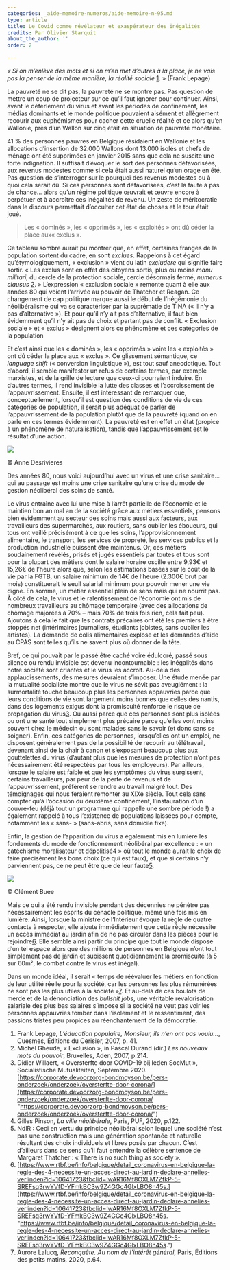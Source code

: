 ```yaml
---
categories: _aide-memoire-numeros/aide-memoire-n-95.md
type: article
title: Le Covid comme révélateur et exaspérateur des inégalités
credits: Par Olivier Starquit
about_the_author: ''
order: 2

---
```

_« Si on m’enlève des mots et si on m’en met d’autres à la place, je ne vais pas la penser de la même manière, la réalité sociale_ [1](#footnote-1). » (Frank Lepage)

La pauvreté ne se dit pas, la pauvreté ne se montre pas. Pas question de mettre un coup de projecteur sur ce qu’il faut ignorer pour continuer. Ainsi, avant le déferlement du virus et avant les périodes de confinement, les médias dominants et le monde politique pouvaient aisément et allègrement recourir aux euphémismes pour cacher cette cruelle réalité et ce alors qu’en Wallonie, près d’un Wallon sur cinq était en situation de pauvreté monétaire.

41 % des personnes pauvres en Belgique résidaient en Wallonie et les allocations d’insertion de 32.000 Wallons dont 13.000 isolés et chefs de ménage ont été supprimées en janvier 2015 sans que cela ne suscite une forte indignation. Il suffisait d’évoquer le sort des personnes défavorisées, aux revenus modestes comme si cela était aussi naturel qu’un orage en été. Pas question de s’interroger sur le pourquoi des revenus modestes ou à quoi cela serait dû. Si ces personnes sont défavorisées, c’est la faute à pas de chance... alors qu’un régime politique œuvrait et œuvre encore à perpétuer et à accroître ces inégalités de revenu. Un zeste de méritocratie dans le discours permettait d’occulter cet état de choses et le tour était joué.

> Les « dominés », les « opprimés », les « exploités »  ont dû céder la place aux« exclus ».

Ce tableau sombre aurait pu montrer que, en effet, certaines franges de la population sortent du cadre, en sont _exclues_. Rappelons à cet égard qu’étymologiquement, « exclusion » vient du latin _excludere_ qui signifie faire sortir. « Les exclus sont en effet des citoyens sortis, plus ou moins _manu militari_, du cercle de la protection sociale, cercle désormais fermé, _numerus clausus_ [2](#footnote-2). » L’expression « exclusion sociale » remonte quant à elle aux années 80 qui voient l’arrivée au pouvoir de Thatcher et Reagan. Ce changement de cap politique marque aussi le début de l’hégémonie du néolibéralisme qui va se caractériser par la suprématie de TINA (« Il n’y a pas d’alternative »). Et pour qu’il n’y ait pas d’alternative, il faut bien évidemment qu’il n’y ait pas de choix et partant pas de conflit. « Exclusion sociale » et « exclus » désignent alors ce phénomène et ces catégories de la population

Et c’est ainsi que les « dominés », les « opprimés » voire les « exploités » ont dû céder la place aux « exclus ». Ce glissement sémantique, ce _language shift_ (« conversion linguistique »), est tout sauf anecdotique. Tout d’abord, il semble manifester un refus de certains termes, par exemple marxistes, et de la grille de lecture que ceux-ci pourraient induire. En d’autres termes, il rend invisible la lutte des classes et l’accroissement de l’appauvrissement. Ensuite, il est intéressant de remarquer que, conceptuellement, lorsqu’il est question des conditions de vie de ces catégories de population, il serait plus adéquat de parler de l’appauvrissement de la population plutôt que de la pauvreté (quand on en parle en ces termes évidemment). La pauvreté est en effet un état (propice à un phénomène de naturalisation), tandis que l’appauvrissement est le résultat d’une action.

![](https://www.territoires-memoire.be/assets/uploads/am95_p-6_annedesrivieres-01-a4-cmjn.jpg)

<span class="img-copyright">© Anne Desrivieres</span>

Des années 80, nous voici aujourd’hui avec un virus et une crise sanitaire... qui au passage est moins une crise sanitaire qu’une crise du mode de gestion néolibéral des soins de santé.

Le virus entraîne avec lui une mise à l’arrêt partielle de l’économie et le maintien bon an mal an de la société grâce aux métiers essentiels, pensons bien évidemment au secteur des soins mais aussi aux facteurs, aux travailleurs des supermarchés, aux routiers, sans oublier les éboueurs, qui tous ont veillé précisément à ce que les soins, l’approvisionnement alimentaire, le transport, les services de propreté, les services publics et la production industrielle puissent être maintenus. Or, ces métiers soudainement révélés, prisés et jugés essentiels par toutes et tous sont pour la plupart des métiers dont le salaire horaire oscille entre 9,93€ et 15,26€ de l’heure alors que, selon les estimations basées sur le coût de la vie par la FGTB, un salaire minimum de 14€ de l’heure (2.300€ brut par mois) constituerait le seuil salarial minimum pour pouvoir mener une vie digne. En somme, un métier essentiel plein de sens mais qui ne nourrit pas. À côté de cela, le virus et le ralentissement de l’économie ont mis de nombreux travailleurs au chômage temporaire (avec des allocations de chômage majorées à 70% – mais 70% de trois fois rien, cela fait peu). Ajoutons à cela le fait que les contrats précaires ont été les premiers à être stoppés net (intérimaires journaliers, étudiants jobistes, sans oublier les artistes). La demande de colis alimentaires explose et les demandes d’aide au CPAS sont telles qu’ils ne savent plus où donner de la tête.

Bref, ce qui pouvait par le passé être caché voire édulcoré, passé sous silence ou rendu invisible est devenu incontournable : les inégalités dans notre société sont criantes et le virus les accroît. Au-delà des applaudissements, des mesures devraient s’imposer. Une étude menée par la mutualité socialiste montre que le virus ne sévit pas aveuglément : la surmortalité touche beaucoup plus les personnes appauvries parce que leurs conditions de vie sont largement moins bonnes que celles des nantis, dans des logements exigus dont la promiscuité renforce le risque de propagation du virus[3](#footnote-3). Ou aussi parce que ces personnes sont plus isolées ou ont une santé tout simplement plus précaire parce qu’elles vont moins souvent chez le médecin ou sont malades sans le savoir (et donc sans se soigner). Enfin, ces catégories de personnes, lorsqu’elles ont un emploi, ne disposent généralement pas de la possibilité de recourir au télétravail, devenant ainsi de la chair à canon et s’exposant beaucoup plus aux gouttelettes du virus (d’autant plus que les mesures de protection n’ont pas nécessairement été respectées par tous les employeurs). Par ailleurs, lorsque le salaire est faible et que les symptômes du virus surgissent, certains travailleurs, par peur de la perte de revenus et de l’appauvrissement, préfèrent se rendre au travail malgré tout. Des témoignages qui nous feraient remonter au XIXe siècle. Tout cela sans compter qu’à l’occasion du deuxième confinement, l’instauration d’un couvre-feu (déjà tout un programme qui rappelle une sombre période !) a également rappelé à tous l’existence de populations laissées pour compte, notamment les « sans- » (sans-abris, sans domicile fixe).

Enfin, la gestion de l’apparition du virus a également mis en lumière les fondements du mode de fonctionnement néolibéral par excellence : « un catéchisme moralisateur et dépolitisé[4](#footnote-4) » où tout le monde aurait le choix de faire précisément les bons choix (ce qui est faux), et que si certains n’y parviennent pas, ce ne peut être que de leur faute[5](#footnote-5).

![](https://www.territoires-memoire.be/assets/uploads/am95_p-6_clementbuee-01-a4-cmjn.jpg)

<span class="img-copyright">© Clément Buee</span>

Mais ce qui a été rendu invisible pendant des décennies ne pénètre pas nécessairement les esprits du cénacle politique, même une fois mis en lumière. Ainsi, lorsque la ministre de l’Intérieur évoque la règle de quatre contacts à respecter, elle ajoute immédiatement que cette règle nécessite un accès immédiat au jardin afin de ne pas circuler dans les pièces pour le rejoindre[6](#footnote-6). Elle semble ainsi partir du principe que tout le monde dispose d’un tel espace alors que des millions de personnes en Belgique n’ont tout simplement pas de jardin et subissent quotidiennement la promiscuité (à 5 sur 60m², le combat contre le virus est inégal).

Dans un monde idéal, il serait « temps de réévaluer les métiers en fonction de leur utilité réelle pour la société, car les personnes les plus rémunérées ne sont pas les plus utiles à la société »[7](#footnote-7). Et au-delà de ces boulots de merde et de la dénonciation des _bullshit_ _jobs_, une véritable revalorisation salariale des plus bas salaires s’impose si la société ne veut pas voir les personnes appauvries tomber dans l’isolement et le ressentiment, des passions tristes peu propices au réenchantement de la démocratie.

1. Frank Lepage, _L’éducation populaire, Monsieur, ils n’en ont pas voulu..._, Cuesmes, Éditions du Cerisier, 2007, p. 41.
2. Michel Gheude, « Exclusion », in Pascal Durand (dir.) _Les nouveaux mots du pouvoir_, Bruxelles, Aden, 2007, p.214.
3. Didier Willaert, « Oversterfte door COVID-19 bij leden SocMut », Socialistische Mutualiteiten, Septembre 2020. [https://corporate.devoorzorg-bondmoyson.be/pers-onderzoek/onderzoek/oversterfte-door-corona/](https://corporate.devoorzorg-bondmoyson.be/pers-onderzoek/onderzoek/oversterfte-door-corona/ "https://corporate.devoorzorg-bondmoyson.be/pers-onderzoek/onderzoek/oversterfte-door-corona/")
4. Gilles Pinson, _La ville néolibérale_, Paris, PUF, 2020, p.122.
5. NdlR : Ceci en vertu du principe néolibéral selon lequel une société n’est pas une construction mais une génération spontanée et naturelle résultant des choix individuels et libres posés par chacun. C’est d’ailleurs dans ce sens qu’il faut entendre la célèbre sentence de Margaret Thatcher : « There is no such thing as society ».
6. [https://www.rtbf.be/info/belgique/detail_coronavirus-en-belgique-la-regle-des-4-necessite-un-acces-direct-au-jardin-declare-annelies-verlinden?id=10641723&fbclid=IwAR16Mf8OXLM7ZfkP-5-SREFsq3rwYVfD-YFmkBC3w9Z4GGc4GlxLBO8n45s.](https://www.rtbf.be/info/belgique/detail_coronavirus-en-belgique-la-regle-des-4-necessite-un-acces-direct-au-jardin-declare-annelies-verlinden?id=10641723&fbclid=IwAR16Mf8OXLM7ZfkP-5-SREFsq3rwYVfD-YFmkBC3w9Z4GGc4GlxLBO8n45s. "https://www.rtbf.be/info/belgique/detail_coronavirus-en-belgique-la-regle-des-4-necessite-un-acces-direct-au-jardin-declare-annelies-verlinden?id=10641723&fbclid=IwAR16Mf8OXLM7ZfkP-5-SREFsq3rwYVfD-YFmkBC3w9Z4GGc4GlxLBO8n45s.")
7. Aurore Lalucq, _Reconquête. Au nom de l’intérêt général_, Paris, Éditions des petits matins, 2020, p.64.